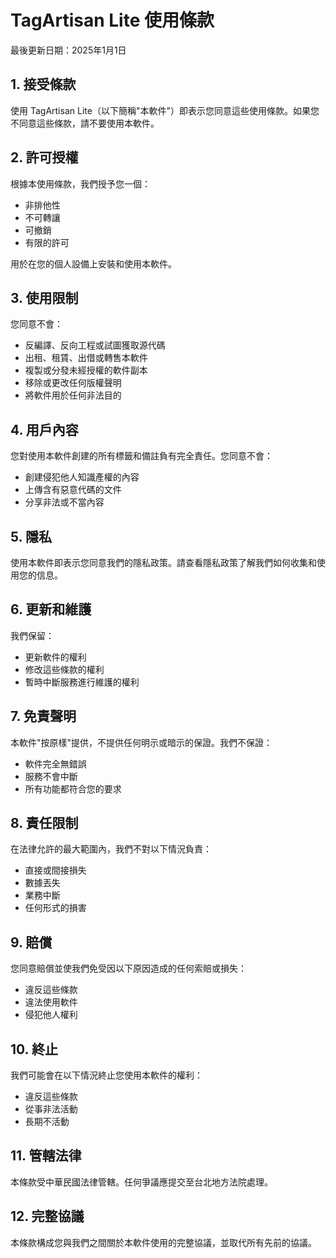# TagArtisan Lite 使用條款

最後更新日期：2025年1月1日

## 1. 接受條款

使用 TagArtisan Lite（以下簡稱"本軟件"）即表示您同意這些使用條款。如果您不同意這些條款，請不要使用本軟件。

## 2. 許可授權

根據本使用條款，我們授予您一個：
- 非排他性
- 不可轉讓
- 可撤銷
- 有限的許可

用於在您的個人設備上安裝和使用本軟件。

## 3. 使用限制

您同意不會：
- 反編譯、反向工程或試圖獲取源代碼
- 出租、租賃、出借或轉售本軟件
- 複製或分發未經授權的軟件副本
- 移除或更改任何版權聲明
- 將軟件用於任何非法目的

## 4. 用戶內容

您對使用本軟件創建的所有標籤和備註負有完全責任。您同意不會：
- 創建侵犯他人知識產權的內容
- 上傳含有惡意代碼的文件
- 分享非法或不當內容

## 5. 隱私

使用本軟件即表示您同意我們的隱私政策。請查看隱私政策了解我們如何收集和使用您的信息。

## 6. 更新和維護

我們保留：
- 更新軟件的權利
- 修改這些條款的權利
- 暫時中斷服務進行維護的權利

## 7. 免責聲明

本軟件"按原樣"提供，不提供任何明示或暗示的保證。我們不保證：
- 軟件完全無錯誤
- 服務不會中斷
- 所有功能都符合您的要求

## 8. 責任限制

在法律允許的最大範圍內，我們不對以下情況負責：
- 直接或間接損失
- 數據丟失
- 業務中斷
- 任何形式的損害

## 9. 賠償

您同意賠償並使我們免受因以下原因造成的任何索賠或損失：
- 違反這些條款
- 違法使用軟件
- 侵犯他人權利

## 10. 終止

我們可能會在以下情況終止您使用本軟件的權利：
- 違反這些條款
- 從事非法活動
- 長期不活動

## 11. 管轄法律

本條款受中華民國法律管轄。任何爭議應提交至台北地方法院處理。

## 12. 完整協議

本條款構成您與我們之間關於本軟件使用的完整協議，並取代所有先前的協議。 